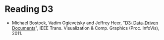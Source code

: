 # Reading  D3

* Michael Bostock, Vadim Ogievetsky and Jeffrey Heer, "[D3: Data-Driven Documents][1]", IEEE Trans. Visualization & Comp. Graphics (Proc. InfoVis), 2011.

[1]: http://vis.stanford.edu/files/2011-D3-InfoVis.pdf




